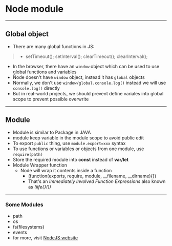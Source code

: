 # Node module
---
## Global object
* There are many global functions in JS:
> - setTimeout(); setInterval(); clearTimeout(); clearInterval();
* In the browser, there have an ```window``` object which can be used to use global functions and variables
* Node doesn't have ```window``` object, instead it has ```global``` objects
* Normally, we don't use ```window/global.console.log()``` instead we will use ```console.log()``` directly
* But in real-world projects, we should prevent define variales into global scope to prevent possible overwrite
---
## Module
* Module is similar to Package in JAVA
* module keep variable in the module scope to avoid public edit
* To export `public` thing, use ```module.export=xxx``` syntax
* To use functions or variables or objects from one module, use ```require(path)```
* Store the required module into __const__ instead of __var/let__
* Module Wrapper function
  - Node will wrap it contents inside a function
    - (function(exports, require, module, __filename, __dirname){})
    - That's an *Immediately Involved Function Expressions* also known as *(iife{}())*
---
### Some Modules
* path
* os
* fs(filesystems)
* events
* for more, visit [NodeJS website](https://nodejs.org/dist/latest-v10.x/docs/api/)

